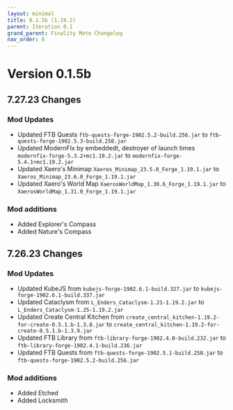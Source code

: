 ```yaml
---
layout: minimal
title: 0.1.5b (1.19.2)
parent: Iteration 0.1
grand_parent: Finality Mote Changelog
nav_order: 6
---
```


# Version 0.1.5b

## 7.27.23 Changes

### Mod Updates
- Updated FTB Quests `ftb-quests-forge-1902.5.2-build.256.jar` to `ftb-quests-forge-1902.5.3-build.258.jar`
- Updated ModernFIx by embeddedt, destroyer of launch times `modernfix-forge-5.3.2+mc1.19.2.jar` to `modernfix-forge-5.4.1+mc1.19.2.jar`
- Updated Xaero's Minimap `Xaeros_Minimap_23.5.0_Forge_1.19.1.jar` to `Xaeros_Minimap_23.6.0_Forge_1.19.1.jar`
- Updated Xaero's World Map `XaerosWorldMap_1.30.6_Forge_1.19.1.jar` to `XaerosWorldMap_1.31.0_Forge_1.19.1.jar`

### Mod additions
- Added Explorer's Compass
- Added Nature's Compass

## 7.26.23 Changes

### Mod Updates
- Updated KubeJS from `kubejs-forge-1902.6.1-build.327.jar` to `kubejs-forge-1902.6.1-build.337.jar`
- Updated Cataclysm from `L_Enders_Cataclysm-1.21-1.19.2.jar` to `L_Enders_Cataclysm-1.25-1.19.2.jar`
- Updated Create Central Kitchen from `create_central_kitchen-1.19.2-for-create-0.5.1.b-1.3.8.jar` to `create_central_kitchen-1.19.2-for-create-0.5.1.b-1.3.9.jar`
- Updated FTB Library from `ftb-library-forge-1902.4.0-build.232.jar` to `ftb-library-forge-1902.4.1-build.236.jar`
- Updated FTB Quests from `ftb-quests-forge-1902.5.1-build.250.jar` to `ftb-quests-forge-1902.5.2-build.256.jar`

### Mod additions
- Added Etched
- Added Locksmith